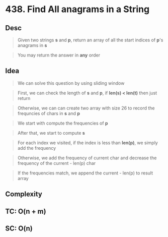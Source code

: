 # 438. Find All anagrams in a String

## Desc

> Given two strings **s** and **p**, return an array of all the start indices of **p**'s anagrams in **s**

> You may return the answer in **any** order

## Idea

> We can solve this question by using sliding window

> First, we can check the length of **s** and **p**, if **len(s) < len(t)** then just return

> Otherwise, we can can create two array with size 26 to record the frequncies of chars in **s** and **p**

> We start with compute the frequencies of **p**

> After that, we start to compute **s**

> For each index we visited, if the index is less than **len(p)**, we simply add the frequency

> Otherwise, we add the frequency of current char and decrease the frequency of the current - len(p) char

> If the frequencies match, we append the current - len(p) to result array

## Complexity

## TC: O(n + m)

## SC: O(n)